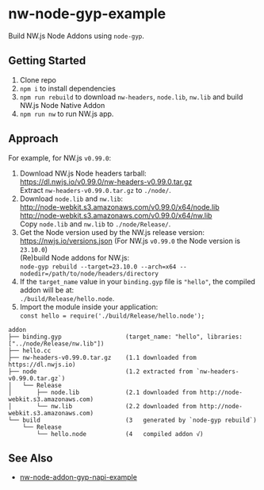# nw-node-gyp-example

Build NW.js Node Addons using `node-gyp`.

## Getting Started

1. Clone repo
2. `npm i` to install dependencies
3. `npm run rebuild` to download `nw-headers`, `node.lib`, `nw.lib` and build NW.js Node Native Addon
4. `npm run nw` to run NW.js app.

## Approach

For example, for NW.js `v0.99.0`:

1. Download NW.js Node headers tarball:\
https://dl.nwjs.io/v0.99.0/nw-headers-v0.99.0.tar.gz \
Extract `nw-headers-v0.99.0.tar.gz` to `./node/`.
2. Download `node.lib` and `nw.lib`:\
http://node-webkit.s3.amazonaws.com/v0.99.0/x64/node.lib \
http://node-webkit.s3.amazonaws.com/v0.99.0/x64/nw.lib \
Copy `node.lib` and `nw.lib` to `./node/Release/`.
3. Get the Node version used by the NW.js release version:\
https://nwjs.io/versions.json (For NW.js `v0.99.0` the Node version is `23.10.0`)\
(Re)build Node addons for NW.js:\
`node-gyp rebuild --target=23.10.0 --arch=x64 --nodedir=/path/to/node/headers/directory`
4. If the `target_name` value in your `binding.gyp` file is `"hello"`, the compiled addon will be at:\
`./build/Release/hello.node`.
5. Import the module inside your application:\
`const hello = require('./build/Release/hello.node');`

```
addon
├── binding.gyp                  (target_name: "hello", libraries: ["../node/Release/nw.lib"])
├── hello.cc
├── nw-headers-v0.99.0.tar.gz    (1.1 downloaded from https://dl.nwjs.io)
├── node                         (1.2 extracted from `nw-headers-v0.99.0.tar.gz`)
│   └── Release
│       ├── node.lib             (2.1 downloaded from http://node-webkit.s3.amazonaws.com)
│       └── nw.lib               (2.2 downloaded from http://node-webkit.s3.amazonaws.com)
└── build                        (3   generated by `node-gyp rebuild`)
    └── Release
        └── hello.node           (4   compiled addon √)
```

## See Also

- [nw-node-addon-gyp-napi-example](https://github.com/nwutils/nw-node-addon-gyp-napi-example)
